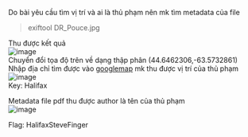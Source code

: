 Do bài yêu cầu tìm vị trí và ai là thủ phạm nên mk tìm metadata của file  
> exiftool DR_Pouce.jpg

Thu được kết quả  
![image](https://github.com/thieptrans/RingZero/assets/118431215/08566ca3-8530-42d7-94e9-b269546411ed)  
Chuyển đổi tọa độ trên về dạng thập phân (44.6462306,-63.5732861)  
Nhập địa chỉ tìm được vào [googlemap](https://www.google.com/maps/) mk thu được vị trí của thủ phạm  
![image](https://github.com/thieptrans/RingZero/assets/118431215/5294b057-cd2a-400d-9f53-9d26206cdd54)  
Key: Halifax

Metadata file pdf thu được author là tên của thủ phạm  
![image](https://github.com/thieptrans/RingZero/assets/118431215/f5ece38d-2f78-4e65-9d0f-f39f472020aa)  

Flag: HalifaxSteveFinger
